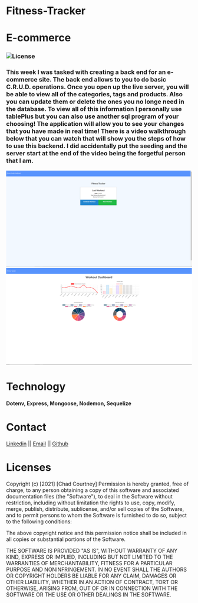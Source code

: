 # Fitness-Tracker

# E-commerce

### ![License](https://img.shields.io/badge/License-MIT-brightgreen.svg)

### This week I was tasked with creating a back end for an e-commerce site. The back end allows to you to do basic C.R.U.D. operations. Once you open up the live server, you will be able to view all of the categories, tags and products. Also you can update them or delete the ones you no longe need in the database. To view all of this information I personally use tablePlus but you can also use another sql program of your choosing! The application will allow you to see your changes that you have made in real time! There is a video walkthrough below that you can watch that will show you the steps of how to use this backend. I did accidentally put the seeding and the server start at the end of the video being the forgetful person that I am.

![homepage](https://github.com/chadcourtney9/Fitness-Tracker/blob/main/public/images/homepage.PNG)
![dashboard](https://github.com/chadcourtney9/Fitness-Tracker/blob/main/public/images/dashboard.PNG)

# Technology
#### Dotenv, Express, Mongoose, Nodemon, Sequelize

# Contact
[Linkedin](https://www.linkedin.com/in/chad-courtney-7951721ba/) ||
[Email](chadcourtney567@gmail.com) ||
[Github](https://github.com/chadcourtney9)

# Licenses 

Copyright (c) [2021] [Chad Courtney]
Permission is hereby granted, free of charge, to any person obtaining a copy of this software and associated documentation files (the "Software"), to deal in the Software without restriction, including without limitation the rights to use, copy, modify, merge, publish, distribute, sublicense, and/or sell copies of the Software, and to permit persons to whom the Software is furnished to do so, subject to the following conditions:

The above copyright notice and this permission notice shall be included in all copies or substantial portions of the Software.

THE SOFTWARE IS PROVIDED "AS IS", WITHOUT WARRANTY OF ANY KIND, EXPRESS OR IMPLIED, INCLUDING BUT NOT LIMITED TO THE WARRANTIES OF MERCHANTABILITY, FITNESS FOR A PARTICULAR PURPOSE AND NONINFRINGEMENT. IN NO EVENT SHALL THE AUTHORS OR COPYRIGHT HOLDERS BE LIABLE FOR ANY CLAIM, DAMAGES OR OTHER LIABILITY, WHETHER IN AN ACTION OF CONTRACT, TORT OR OTHERWISE, ARISING FROM, OUT OF OR IN CONNECTION WITH THE SOFTWARE OR THE USE OR OTHER DEALINGS IN THE SOFTWARE.
